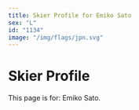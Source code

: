 ```yaml
---
title: Skier Profile for Emiko Sato
sex: "L"
id: "1134"
image: "/img/flags/jpn.svg" 
---
```


# Skier Profile

This page is for: Emiko Sato.
    